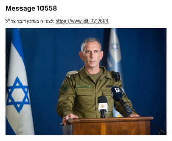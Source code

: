 ## Message 10558

לצפייה בעדכון דובר צה״ל:
https://www.idf.il/217664

![Photo](10558/10558_photo.jpg)
